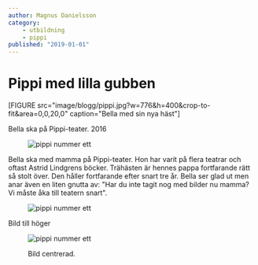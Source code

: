 ```yaml
---
author: Magnus Danielsson
category:
    - utbildning
    - pippi
published: "2019-01-01"
---
```

Pippi med lilla gubben
==================================


[FIGURE src="image/blogg/pippi.jpg?w=776&h=400&crop-to-fit&area=0,0,20,0" caption="Bella med sin nya häst"] 

Bella ska på Pippi-teater. 2016


<!--more-->

<figure class="figure left w100">
    <img src="image/blogg/pippi.jpg&w=500&h=200&crop-to-fit&area=10,45,40,30" alt="pippi nummer ett">
</figure>

Bella ska med mamma på Pippi-teater. Hon har varit på flera teatrar och oftast Astrid Lindgrens böcker. Trähästen är hennes pappa fortfarande rätt så stolt över. Den håller fortfarande efter snart tre år. Bella ser glad ut men anar även en liten gnutta av: "Har du inte tagit nog med bilder nu mamma? Vi måste åka till teatern snart". 

<figure class="figure right w100">
    <img src="image/blogg/pippi.jpg&w=300&h=600&crop-to-fit&area=15,0,15,0&q=01" alt="pippi nummer ett">
</figure>

<p class="left">Bild till höger</p>

<figure class="figure center w100">
    <img src="image/blogg/pippi.jpg&w=350&h=450&crop-to-fit&area=25,15,40,5&f=negate" alt="pippi nummer ett">
    <figcaption>
        <p>Bild centrerad.</p>
    </figcaption>
</figure>
